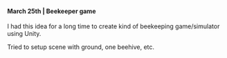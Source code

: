 #### March 25th | Beekeeper game

I had this idea for a long time to create kind of beekeeping game/simulator using Unity. 

Tried to setup scene with ground, one beehive, etc.

